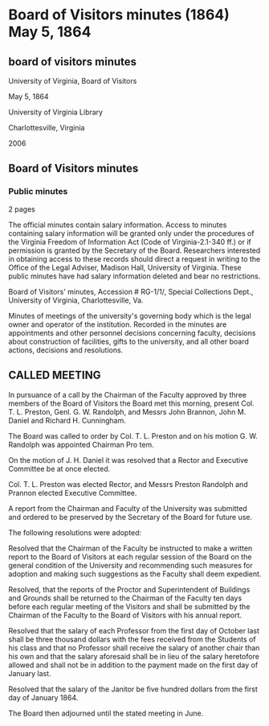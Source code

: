 <!-- altadded -->
<!-- altadded -->

<!-- llmmeta -->

<script type="application/ld+json">
{
"@context": "http://schema.org",
"@type": "BoardMinutes",
"name": "Board of Visitors Minutes",
"startDate": "1864-05-05",
"endDate": "1864-05-05",
"location": {
"@type": "Place",
"name": "University of Virginia Library",
"address": {
"@type": "PostalAddress",
"addressLocality": "Charlottesville",
"addressRegion": "Virginia"
}
},
"organizer": {
"@type": "Organization",
"name": "University of Virginia, Board of Visitors"
},
"keywords": "Board of Visitors, University of Virginia, minutes, meeting",
"description": "Minutes from the Board of Visitors meeting held on May 5, 1864, at the University of Virginia, documenting decisions regarding faculty salaries, appointments, and university conditions.",
"attendee": \[
{
"@type": "Person",
"name": "Col. T. L. Preston"
},
{
"@type": "Person",
"name": "Genl. G. W. Randolph"
},
{
"@type": "Person",
"name": "John Brannon"
},
{
"@type": "Person",
"name": "John M. Daniel"
},
{
"@type": "Person",
"name": "Richard H. Cunningham"
}
],
"about": \[
{
"@type": "Thing",
"name": "Chairman of the Faculty"
},
{
"@type": "Thing",
"name": "Rector and Executive Committee"
}
]
}

</script>

<!-- llmformatted -->

# Board of Visitors minutes (1864) May 5, 1864

## board of visitors minutes

University of Virginia, Board of Visitors

May 5, 1864

University of Virginia Library

Charlottesville, Virginia

2006

## Board of Visitors minutes

### Public minutes

2 pages

The official minutes contain salary information. Access to minutes containing salary information will be granted only under the procedures of the Virginia Freedom of Information Act (Code of Virginia-2.1-340 ff.) or if permission is granted by the Secretary of the Board. Researchers interested in obtaining access to these records should direct a request in writing to the Office of the Legal Adviser, Madison Hall, University of Virginia. These public minutes have had salary information deleted and bear no restrictions.

Board of Visitors' minutes, Accession # RG-1/1/, Special Collections Dept., University of Virginia, Charlottesville, Va.

Minutes of meetings of the university's governing body which is the legal owner and operator of the institution. Recorded in the minutes are appointments and other personnel decisions concerning faculty, decisions about construction of facilities, gifts to the university, and all other board actions, decisions and resolutions.

## CALLED MEETING

In pursuance of a call by the Chairman of the Faculty approved by three members of the Board of Visitors the Board met this morning, present Col. T. L. Preston, Genl. G. W. Randolph, and Messrs John Brannon, John M. Daniel and Richard H. Cunningham.

The Board was called to order by Col. T. L. Preston and on his motion G. W. Randolph was appointed Chairman Pro tem.

On the motion of J. H. Daniel it was resolved that a Rector and Executive Committee be at once elected.

Col. T. L. Preston was elected Rector, and Messrs Preston Randolph and Prannon elected Executive Committee.

A report from the Chairman and Faculty of the University was submitted and ordered to be preserved by the Secretary of the Board for future use.

The following resolutions were adopted:

Resolved that the Chairman of the Faculty be instructed to make a written report to the Board of Visitors at each regular session of the Board on the general condition of the University and recommending such measures for adoption and making such suggestions as the Faculty shall deem expedient.

Resolved, that the reports of the Proctor and Superintendent of Buildings and Grounds shall be returned to the Chairman of the Faculty ten days before each regular meeting of the Visitors and shall be submitted by the Chairman of the Faculty to the Board of Visitors with his annual report.

Resolved that the salary of each Professor from the first day of October last shall be three thousand dollars with the fees received from the Students of his class and that no Professor shall receive the salary of another chair than his own and that the salary aforesaid shall be in lieu of the salary heretofore allowed and shall not be in addition to the payment made on the first day of January last.

Resolved that the salary of the Janitor be five hundred dollars from the first day of January 1864.

The Board then adjourned until the stated meeting in June.
